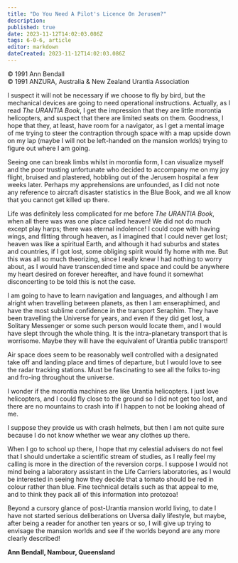 ```yaml
---
title: "Do You Need A Pilot's Licence On Jerusem?"
description: 
published: true
date: 2023-11-12T14:02:03.086Z
tags: 6-0-6, article
editor: markdown
dateCreated: 2023-11-12T14:02:03.086Z
---
```


<p class="v-card v-sheet theme--light gray lighten-3 px-2 py-1">© 1991 Ann Bendall<br>© 1991 ANZURA, Australia & New Zealand Urantia Association</p>

I suspect it will not be necessary if we choose to fly by bird, but the mechanical devices are going to need operational instructions. Actually, as I read _The URANTIA Book_, I get the impression that they are little morontia helicopters, and suspect that there are limited seats on them. Goodness, I hope that they, at least, have room for a navigator, as I get a mental image of me trying to steer the contraption through space with a map upside down on my lap (maybe I will not be left-handed on the mansion worlds) trying to figure out where I am going.

Seeing one can break limbs whilst in morontia form, I can visualize myself and the poor trusting unfortunate who decided to accompany me on my joy flight, bruised and plastered, hobbling out of the Jerusem hospital a few weeks later. Perhaps my apprehensions are unfounded, as I did not note any reference to aircraft disaster statistics in the Blue Book, and we all know that you cannot get killed up there.

Life was definitely less complicated for me before _The URANTIA Book_, when all there was was one place called heaven! We did not do much except play harps; there was eternal indolence! I could cope with having wings, and flitting through heaven, as I imagined that I could never get lost; heaven was like a spiritual Earth, and although it had suburbs and states and countries, if I got lost, some obliging spirit would fly home with me. But this was all so much theorizing, since I really knew I had nothing to worry about, as I would have transcended time and space and could be anywhere my heart desired on forever hereafter, and have found it somewhat disconcerting to be told this is not the case.

I am going to have to learn navigation and languages, and although I am alright when travelling between planets, as then I am enseraphimed, and have the most sublime confidence in the transport Seraphim. They have been travelling the Universe for years, and even if they did get lost, a Solitary Messenger or some such person would locate them, and I would have slept through the whole thing. It is the intra-planetary transport that is worrisome. Maybe they will have the equivalent of Urantia public transport!

Air space does seem to be reasonably well controlled with a designated take off and landing place and times of departure, but I would love to see the radar tracking stations. Must be fascinating to see all the folks to-ing and fro-ing throughout the universe.

I wonder if the morontia machines are like Urantia helicopters. I just love helicopters, and I could fly close to the ground so I did not get too lost, and there are no mountains to crash into if I happen to not be looking ahead of me.

I suppose they provide us with crash helmets, but then I am not quite sure because I do not know whether we wear any clothes up there.

When I go to school up there, I hope that my celestial advisers do not feel that I should undertake a scientific stream of studies, as I really feel my calling is more in the direction of the reversion corps. I suppose I would not mind being a laboratory assistant in the Life Carriers laboratories, as I would be interested in seeing how they decide that a tomato should be red in colour rather than blue. Fine technical details such as that appeal to me, and to think they pack all of this information into protozoa!

Beyond a cursory glance of post-Urantia mansion world living, to date I have not started serious deliberations on Uversa daily lifestyle, but maybe, after being a reader for another ten years or so, I will give up trying to envisage the mansion worlds and see if the worlds beyond are any more clearly described!

**Ann Bendall, Nambour, Queensland**